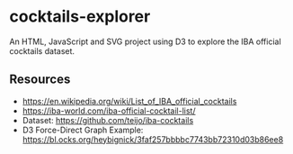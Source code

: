 # cocktails-explorer
An HTML, JavaScript and SVG project using D3 to explore the IBA official cocktails dataset.

## Resources
- https://en.wikipedia.org/wiki/List_of_IBA_official_cocktails
- https://iba-world.com/iba-official-cocktail-list/
- Dataset: https://github.com/teijo/iba-cocktails
- D3 Force-Direct Graph Example: https://bl.ocks.org/heybignick/3faf257bbbbc7743bb72310d03b86ee8
